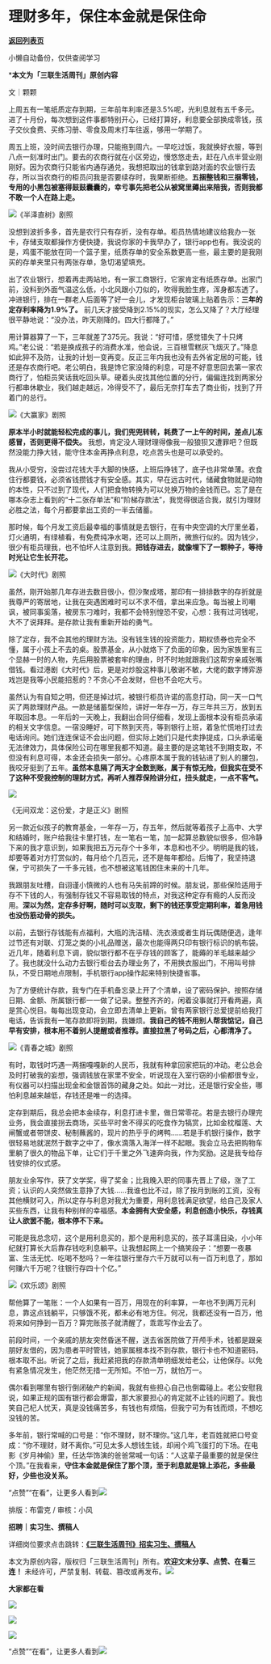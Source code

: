 # 理财多年，保住本金就是保住命

[**返回列表页**](/gzh/三联生活周刊)

小懒自动备份，仅供查阅学习

***本文为「三联生活周刊」原创内容**

  

文｜颗颗

上周五有一笔纸质定存到期，三年前年利率还是3.5%呢，光利息就有五千多元。进了十月份，每次想到这件事都特别开心，已经打算好，利息要全部换成零钱，孩子交伙食费、买练习册、零食及周末打车往返，够用一学期了。

周五上班，没时间去银行办理，只能拖到周六。一早吃过饭，我就换好衣服，等到八点一刻准时出门。要去的农商行就在小区旁边，慢悠悠走去，赶在八点半营业刚刚好。因为农商行只能省内通存通兑，我想把取出的钱拿到路对面的农业银行去存，所以当农商行的柜员问我是否要续存时，我果断拒绝。**五捆整钱和三捆零钱，专用的小黑包被塞得鼓鼓囊囊的，幸亏事先把老公从被窝里薅出来陪我，否则我都不敢一个人在路上走。**

![](https://mmbiz.qpic.cn/mmbiz_png/VkpaUkchBmXhtsHJ4Jq78QHic2QWtxeicR7iauX2uia7XUCSXFcuyht4yjawLCP5I06sgHZHFVxfOFkicysW9TRz4zQ/640?wx_fmt=png&from;=appmsg)《半泽直树》剧照

没想到波折多多，首先是农行只有存折，没有存单。柜员热情地建议给我办一张卡，存储支取都操作方便快捷，我说你家的卡我早办了，银行app也有。我没说的是，鸡蛋不能放在同一个篮子里，纸质存单的安全系数更高一些，最主要的是我刚买的存单夹里只有两张存单，急切渴望填充。

出了农业银行，想着再走两站地，有一家工商银行，它家肯定有纸质存单。出家门前，没料到外面气温这么低，小北风跟小刀似的，吹得我脸生疼，浑身都冻透了。冲进银行，排在一群老人后面等了好一会儿，才发现柜台玻璃上贴着告示：**三年的定存利率降为1.9%了。**
前几天才接受降到2.15%的现实，怎么又降了？大厅经理很平静地说：“没办法，昨天刚降的。四大行都降了。”

用计算器算了一下，三年就差了375元。我说：“好可惜，感觉错失了十只烤鸡。”老公说：“若是换成孩子的消费水准，他会说，三百根雪糕灰飞烟灭了。”降息如此猝不及防，让我的计划一变再变。反正三年内我也没有去外省定居的可能，钱还是存农商行吧。老公明白，我是馋它家没降的利息，可是不好意思回去第一家农商行了，怕柜员笑话我吃回头草。硬着头皮找其他位置的分行，偏偏连找到两家分行都串休歇业，我们越走越远，冷得受不了，最后无奈打车去了商业街，找到了开着门的总行。

![](https://mmbiz.qpic.cn/mmbiz_png/VkpaUkchBmXhtsHJ4Jq78QHic2QWtxeicRubsZpfT2np8NoVahUMibOmeibw8ic9zL8CuxjB436tSKIDQAfb3KaW3Hw/640?wx_fmt=png&from;=appmsg)《大赢家》剧照

**原本半小时就能轻松完成的事儿，我们兜兜转转，耗费了一上午的时间，差点儿冻感冒，否则更得不偿失。**
我想，肯定没人理财理得像我一般狼狈又遭罪吧？但既然没能力挣大钱，能守住本金再挣点利息，吃点苦头也是可以承受的。

我从小受穷，没尝过花钱大手大脚的快感，上班后挣钱了，底子也非常单薄。衣食住行都要钱，必须省钱攒钱才有安全感。其实，早在远古时代，储藏食物就是动物的本性，只不过到了现代，人们把食物转换为可以兑换万物的金钱而已。忘了是在哪本杂志上看到的“十二张存单法”和“阶梯存款法”，我觉得很适合我，就引为理财必胜之法，每个月都要拿出工资的一半去储蓄。

那时候，每个月发工资后最幸福的事情就是去银行，在有中央空调的大厅里坐着，灯火通明，有绿植看，有免费纯净水喝，还可以上厕所，微旅行似的。因为钱少，很少有柜员理我，也不怕坏人注意到我。**把钱存进去，就像埋下了一颗种子，等待时光让它生长开花。**

![](https://mmbiz.qpic.cn/mmbiz_png/VkpaUkchBmXhtsHJ4Jq78QHic2QWtxeicRicoxn8PaIKLsQYvFynSqiarfOMldibZxWU2S3qf2r5A8M1JvojI1ib5hew/640?wx_fmt=png&from;=appmsg)《大时代》剧照

虽然，刚开始那几年存进去数目很小，但沙聚成塔，那印有一排排数字的存折就是我尊严的寄居地，让我在突遇困难时可以不求不借，拿出来应急。每当被上司嘲讽，被同事奚落，被房东刁难时，我都不会特别惶恐不安，心想：我有过河钱呢，大不了说拜拜。是存款让我有重新开始的勇气。

除了定存，我不会其他的理财方法。没有钱生钱的投资能力，期权债券也完全不懂，属于小孩上不去的桌。股票基金，从小就烙下了负面的印象，因为家族里有三个显赫一时的人物，先后用股票被套牢的理由，时不时地就跟我们这帮穷亲戚张嘴借钱。看过港剧《大时代》后，更是对炒股这种事儿敬谢不敏，大佬的数字博弈游戏岂是我等小民能招惹的？不贪心不会发财，但也不会吃大亏。

虽然认为有自知之明，但还是掉过坑，被银行柜员许诺的高息打动，同一天一口气买了两款理财产品。一款是储蓄型保险，讲好一年存一万，存三年共三万，放到五年取回本息。一年后的一天晚上，我翻出合同仔细看，发现上面根本没有柜员承诺的相关文字信息。一宿没睡好，可下熬到天亮，等到银行上班，着急忙慌地打过去电话询问。她们连连保证不会出问题，但实际上她们只是代卖挣提成，口头承诺毫无法律效力，具体保险公司在哪里我都不知道。最主要的是这笔钱不到期支取，不但没有利息可得，本金还会损失一部分。心疼原本属于我的钱钻进了别人的腰包，我咬牙挺到了五年。**虽然本息隔了两天才全数到账，属于有惊无险，但我实在受不了这种不受我控制的理财方式，再听人推荐保险讲分红，扭头就走，一点不客气。**

![](https://mmbiz.qpic.cn/mmbiz_jpg/VkpaUkchBmUEgd6MibHfTvicXhNqeHPzlgib6pCiapucbym5gHZuicoqia9mJ1QfQQrZceSuouvfAQjcbE4VDarFvVGg/640?wx_fmt=jpeg&from;=appmsg&tp;=wxpic&wxfrom;=5&wx;_lazy=1&wx;_co=1)

《无间双龙：这份爱，才是正义》剧照

另一款近似孩子的教育基金，一年存一万，存五年，然后就等着孩子上高中、大学和结婚时，账户给我往卡里打钱，左一笔右一笔，加一起算总数貌似很多，但冷静下来的我才意识到，如果我把五万元存个十多年，本息和也不少。明明是我的钱，却要等着对方打赏似的，每月给个几百元，还不是每年都给。后悔了，我坚持退保，宁可损失了一千多元钱，也不想被这笔钱困住未来的十几年。

我跟朋友吐槽，自诩谨小慎微的人也有马失前蹄的时候。朋友说，那些保险适用于存不下钱的人，有强制存钱又不容易取钱的特点，对我这种定存有瘾的人反而没用。**深以为然，定存多好啊，随时可以支取，剩下的钱还享受定期利率，着急用钱也没伤筋动骨的损失。**

以前，去银行存钱能有点福利，大瓶的洗洁精、洗衣液或者生肖玩偶随便选，逢年过节还有对联、灯笼之类的小礼品赠送，最次也能得两只印有银行标识的帆布袋。近几年，随着利息下调，貌似银行都不在乎存钱的顾客了，能薅的羊毛越来越少了。我也就没什么动力去银行柜台去办理业务了，不用换衣服出门，不用叫号排队，不受日期地点限制，手机银行app操作起来特别快捷省事。

为了方便统计存款，我专门在手机备忘录上开了个清单，设了密码保护。按照存储日期、金额、所属银行都一一做了记录。整整齐齐的，闲着没事就打开看两遍，真是赏心悦目。每每出现变动，会立即去清单上更新。曾有两家银行总爱提前给我打电话，告诉我有一笔存款即将到期，我嫌烦。**我自己的钱不用别人帮我惦记，自己早有安排，根本用不着别人提醒或者推荐。直接拉黑了号码之后，心都清净了。**

![](https://mmbiz.qpic.cn/mmbiz_png/c2Sib3Mp7pOMHfuWoYdscov0JAeQw7q56tZCPYoiccsduCYMUBYNxgN6G6FbABMdMUNoUAMWkzmAMmYRxos9YjQQ/640?wx_fmt=png&tp;=wxpic&wxfrom;=5&wx;_lazy=1&wx;_co=1)《青春之城》剧照

有时，取钱时巧遇一两捆嘎嘎新的人民币，我就有种拿回家把玩的冲动。老公总会及时打破我的妄想，强调钱放在家里不安全，听说现在入室行窃的小偷都很专业，有仪器可以扫描出现金和金银首饰的藏身之处。如此一对比，还是银行安全些，哪怕利息越来越低，存钱还是唯一的选择。

定存到期后，我总会把本金续存，利息打进卡里，做日常零花。若是去银行办理完业务，我会直接拐去商场，买些平时舍不得买的吃食作为犒赏，比如金枕榴莲、大闸蟹或者带饼皮、秘制蘸酱的，现片的热乎乎的烤鸭……若是手机银行操作，数字很轻易地就泯然于数字之中了，像水滴落入海洋一样不起眼。我会立马去把购物车里躺了很久的物品下单，让它们于千里之外飞速奔向我，作为奖励。这是我专给存钱安排的仪式感。

朋友业余写作，获了文学奖，得了奖金；比我晚入职的同事先晋上了级，涨了工资；认识的人突然做生意挣了大钱……我谁也比不过，除了按月到账的工资，没有其他横财可入，所以定存与利息对我尤为重要，用利息钱满足欲望，给自己及家人买些东西，让我有种别样的幸福感。**本金拥有大安全感，利息创造小快乐，存钱真让人欲罢不能，根本停不下来。**

可能是我总念叨，这个是用利息买的，那个是用利息买的，孩子耳濡目染，小小年纪就打算长大后靠存钱吃利息躺平。让我想起网上一个搞笑段子：“想要一夜暴富、生活无忧、吃喝不愁吗？一年往银行里存六千万就可以有一百万利息了，那如何赚六千万呢？往银行存四十个亿。”

![](https://mmbiz.qpic.cn/mmbiz_png/VkpaUkchBmXhtsHJ4Jq78QHic2QWtxeicRUUXzFHhd6VtPbb0GNAjTHylrghyr3kc3gQCdxIDAP5yohTFeoggibhQ/640?wx_fmt=png&from;=appmsg)《欢乐颂》剧照

帮他算了一笔账：一个人如果有一百万，用现在的利率算，一年也不到两万元利息，靠这点钱躺平，只够饿不死，都未必有地方住。何况，我都还没有一百万，他将来如何挣到一百万？算完账孩子就清醒了，乖乖写作业去了。

前段时间，一个亲戚的朋友突然昏迷不醒，送去省医院做了开颅手术，钱都是跟亲朋好友借的，因为患者平时管钱，她家属根本找不到存款，银行卡也不知道密码，根本取不出。听说了之后，我赶紧把我的存款清单明细发给老公，让他保存。以免有紧急情况发生，他茫然无措一无所知。不怕一万，就怕万一。

偶尔看到哪里有银行倒闭破产的新闻，我就有些担心自己也倒霉碰上。老公安慰我说，如果正规的国有银行都会爆雷，那大家要担心的肯定就不止钱的问题了。我也笑自己杞人忧天，真是没钱痛苦多，有钱也有烦恼，但我宁可为有钱而烦，不想吃没钱的苦。

多年前，银行常喊的口号是：“你不理财，财不理你。”这几年，老百姓就把口号变成：“你不理财，财不离你。”可见太多人想钱生钱，却闹个鸡飞蛋打的下场。在电影《岁月神偷》里，任达华饰演的爸爸常喊一句话：“人这辈子最重要的就是保住个顶。”在我看来，**守住本金就是保住了那个顶，至于利息就是锦上添花，多些最好，少些也没关系。**

“点赞”“在看”，让更多人看到![](https://mmbiz.qpic.cn/mmbiz_gif/c2Sib3Mp7pON9hkSZwdTibRHNZSMPyiapUCHJwlyoZVBC3SfmPmF0VKjkm3NiaToQloHFJ6icyicqZnqgXp6pSQJt5gg/640?wx_fmt=gif&from;=appmsg&wxfrom;=5&wx;_lazy=1&tp;=wxpic)  
  
  
  
  
  

排版：布雷克 / 审核：小风

  
**招聘｜实习生、撰稿人**  

详细岗位要求点击跳转：[**《三联生活周刊》招实习生、撰稿人**](http://mp.weixin.qq.com/s?__biz=MTc5MTU3NTYyMQ==&mid=2651136871&idx=3&sn=f1c0777fe9d31881e5dfca68ebc2937f&chksm=5907324d6e70bb5b3546dfe1c7b31b5fe05664bebbf36356ba9a1a352e0678444cad62875ad4&scene=21#wechat_redirect)

本文为原创内容，版权归「三联生活周刊」所有。**欢迎文末分享、点赞、在看三连！**
未经许可，严禁复制、转载、篡改或再发布。![](https://mmbiz.qpic.cn/sz_mmbiz_png/Gg7Qtoh7Aic9ZTmAdCc80b4nD7xicgPt863QWU7oNswDx19XrjfTtSl8QwatY2EEZGuNd1WRRiapDZjcDhTnNYmBg/640?wx_fmt=other&wxfrom;=5&wx;_lazy=1&wx;_co=1&retryload;=1&tp;=webp)

**大家都在看**

  
[![](https://mmbiz.qpic.cn/mmbiz_png/c2Sib3Mp7pOMI20eYB8oSD0Ql9BzqBib3Vs44qerPreVGkQNo8bFU1AWu7nvTR2H9E2rWyn0DMjA9azOzEYtPwQw/640?wx_fmt=png&from;=appmsg&wxfrom;=5&wx;_lazy=1&wx;_co=1&tp;=wxpic)](http://mp.weixin.qq.com/s?__biz=MTc5MTU3NTYyMQ==&mid=2651452894&idx=1&sn=a6943537de8b5e7bd95620f80540bec0&chksm=590be4f46e7c6de2996b3123ee84018c87827cba8b1eebe4e3cb3c2f38cf18e4c9ba8c14492b&scene=21#wechat_redirect)  

![](https://mmbiz.qpic.cn/sz_mmbiz_png/Gg7Qtoh7Aic9ZTmAdCc80b4nD7xicgPt86k1kgpU51hWCHjV92ryhVW35PLCvLhxLw9XDhXjgeDyZhHSx5EbRcfg/640?wx_fmt=other&wxfrom;=5&wx;_lazy=1&wx;_co=1&retryload;=1&tp;=webp)

  
[![](https://mmbiz.qpic.cn/mmbiz_jpg/c2Sib3Mp7pONuwrdetOsWUZLdDE1J39mLibBBe0vPzCKS1topq8p9JgG9O86KDCNS3SZl7Paa1d80gvHIBg9C0cw/640?wx_fmt=jpeg&from;=appmsg&wxfrom;=5&wx;_lazy=1&wx;_co=1&tp;=wxpic)]()  
  
“点赞”“在看”，让更多人看到![](https://mmbiz.qpic.cn/mmbiz_gif/c2Sib3Mp7pON9hkSZwdTibRHNZSMPyiapUCHJwlyoZVBC3SfmPmF0VKjkm3NiaToQloHFJ6icyicqZnqgXp6pSQJt5gg/640?wx_fmt=gif&from;=appmsg&wxfrom;=5&wx;_lazy=1&tp;=wxpic)

